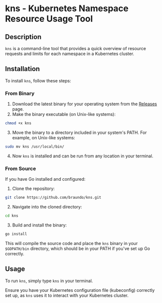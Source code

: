 # kns - Kubernetes Namespace Resource Usage Tool

## Description

`kns` is a command-line tool that provides a quick overview of resource requests and limits for each namespace in a Kubernetes cluster.

## Installation

To install `kns`, follow these steps:

### From Binary

1. Download the latest binary for your operating system from the [Releases](https://github.com/braundo/kns/releases) page.
2. Make the binary executable (on Unix-like systems):
``` bash
chmod +x kns
```

3. Move the binary to a directory included in your system's PATH. For example, on Unix-like systems:
``` bash
sudo mv kns /usr/local/bin/
```
  

4. Now `kns` is installed and can be run from any location in your terminal.

### From Source

If you have Go installed and configured:

1. Clone the repository:
``` bash
git clone https://github.com/braundo/kns.git
```

2. Navigate into the cloned directory:
``` bash
cd kns
```
3. Build and install the binary:
``` bash
go install
```


This will compile the source code and place the `kns` binary in your `$GOPATH/bin` directory, which should be in your PATH if you've set up Go correctly.

## Usage

To run `kns`, simply type `kns` in your terminal.


Ensure you have your Kubernetes configuration file (kubeconfig) correctly set up, as `kns` uses it to interact with your Kubernetes cluster.
